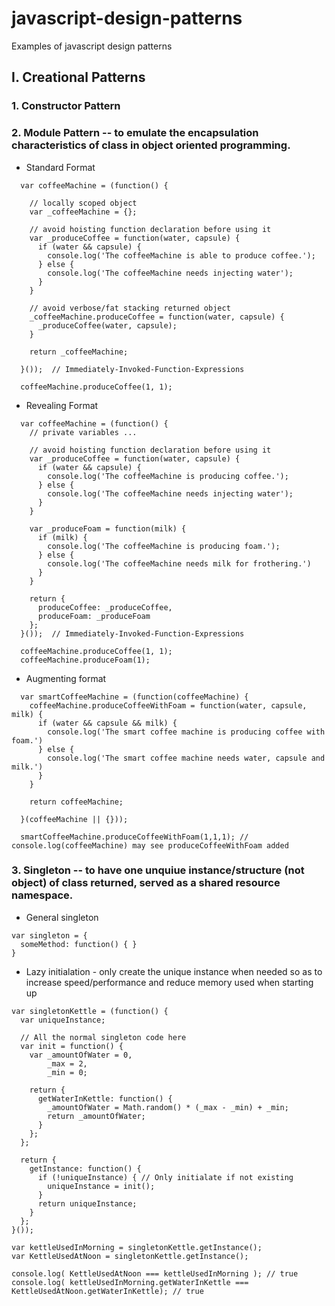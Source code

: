 # javascript-design-patterns
Examples of javascript design patterns

## I. Creational Patterns
### 1. Constructor Pattern

### 2. Module Pattern -- to emulate the encapsulation characteristics of class in object oriented programming.

- Standard Format
```
  var coffeeMachine = (function() {

    // locally scoped object
    var _coffeeMachine = {};

    // avoid hoisting function declaration before using it
    var _produceCoffee = function(water, capsule) {
      if (water && capsule) {
        console.log('The coffeeMachine is able to produce coffee.');
      } else {
        console.log('The coffeeMachine needs injecting water');
      }
    }

    // avoid verbose/fat stacking returned object 
    _coffeeMachine.produceCoffee = function(water, capsule) {
      _produceCoffee(water, capsule);  
    }

    return _coffeeMachine;

  }());  // Immediately-Invoked-Function-Expressions

  coffeeMachine.produceCoffee(1, 1);
```
- Revealing Format
```
  var coffeeMachine = (function() {
    // private variables ...

    // avoid hoisting function declaration before using it
    var _produceCoffee = function(water, capsule) {
      if (water && capsule) {
        console.log('The coffeeMachine is producing coffee.');
      } else {
        console.log('The coffeeMachine needs injecting water');
      }
    }

    var _produceFoam = function(milk) {
      if (milk) {
        console.log('The coffeeMachine is producing foam.');
      } else {
        console.log('The coffeeMachine needs milk for frothering.')
      }
    }
    
    return {
      produceCoffee: _produceCoffee,
      produceFoam: _produceFoam
    };
  }());  // Immediately-Invoked-Function-Expressions

  coffeeMachine.produceCoffee(1, 1);
  coffeeMachine.produceFoam(1);
```
- Augmenting format
```
  var smartCoffeeMachine = (function(coffeeMachine) {
    coffeeMachine.produceCoffeeWithFoam = function(water, capsule, milk) {
      if (water && capsule && milk) {
        console.log('The smart coffee machine is producing coffee with foam.')
      } else {
        console.log('The smart coffee machine needs water, capsule and milk.')
      }
    }
    
    return coffeeMachine;
    
  }(coffeeMachine || {}));

  smartCoffeeMachine.produceCoffeeWithFoam(1,1,1); // console.log(coffeeMachine) may see produceCoffeeWithFoam added
```

### 3. Singleton -- to have one unquiue instance/structure (not object) of class returned, served as a shared resource namespace.
- General singleton
```
var singleton = {
  someMethod: function() { }
}
```

- Lazy initialation - only create the unique instance when needed so as to increase speed/performance and reduce memory used when starting up
```
var singletonKettle = (function() {
  var uniqueInstance;
  
  // All the normal singleton code here
  var init = function() {
    var _amountOfWater = 0,
        _max = 2,
        _min = 0;
    
    return {
      getWaterInKettle: function() {
        _amountOfWater = Math.random() * (_max - _min) + _min;
        return _amountOfWater;
      }
    };
  };
  
  return {
    getInstance: function() {
      if (!uniqueInstance) { // Only initialate if not existing
        uniqueInstance = init();
      }
      return uniqueInstance;
    }  
  };
}());

var kettleUsedInMorning = singletonKettle.getInstance();
var KettleUsedAtNoon = singletonKettle.getInstance();

console.log( KettleUsedAtNoon === kettleUsedInMorning ); // true
console.log( kettleUsedInMorning.getWaterInKettle === KettleUsedAtNoon.getWaterInKettle); // true
```
